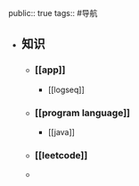 public:: true
tags:: #导航

- ## 知识
	- ### [[app]]
		- [[logseq]]
	- ### [[program language]]
		- [[java]]
	- ### [[leetcode]]
	-